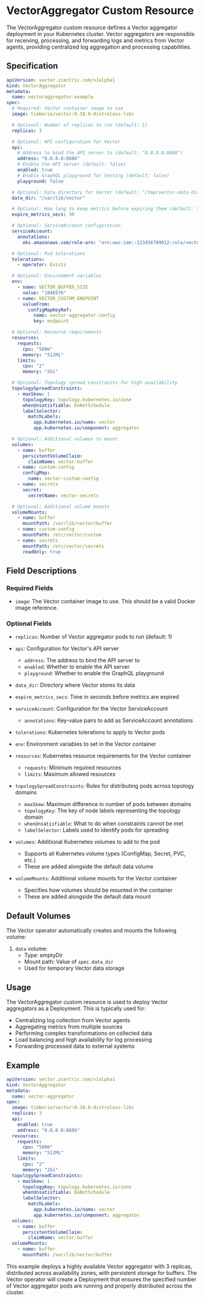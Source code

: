 # VectorAggregator Custom Resource

The VectorAggregator custom resource defines a Vector aggregator deployment in your Kubernetes cluster. Vector aggregators are responsible for receiving, processing, and forwarding logs and metrics from Vector agents, providing centralized log aggregation and processing capabilities.

## Specification

```yaml
apiVersion: vector.zcentric.com/v1alpha1
kind: VectorAggregator
metadata:
  name: vectoraggregator-example
spec:
  # Required: Vector container image to use
  image: timberio/vector:0.38.0-distroless-libc

  # Optional: Number of replicas to run (default: 1)
  replicas: 3

  # Optional: API configuration for Vector
  api:
    # Address to bind the API server to (default: "0.0.0.0:8686")
    address: "0.0.0.0:8686"
    # Enable the API server (default: false)
    enabled: true
    # Enable GraphQL playground for testing (default: false)
    playground: false

  # Optional: Data directory for Vector (default: "/tmp/vector-data-dir")
  data_dir: "/var/lib/vector"

  # Optional: How long to keep metrics before expiring them (default: 30)
  expire_metrics_secs: 30

  # Optional: ServiceAccount configuration
  serviceAccount:
    annotations:
      eks.amazonaws.com/role-arn: "arn:aws:iam::123456789012:role/vector-role"

  # Optional: Pod tolerations
  tolerations:
    - operator: Exists

  # Optional: Environment variables
  env:
    - name: VECTOR_BUFFER_SIZE
      value: "1048576"
    - name: VECTOR_CUSTOM_ENDPOINT
      valueFrom:
        configMapKeyRef:
          name: vector-aggregator-config
          key: endpoint

  # Optional: Resource requirements
  resources:
    requests:
      cpu: "500m"
      memory: "512Mi"
    limits:
      cpu: "2"
      memory: "2Gi"

  # Optional: Topology spread constraints for high availability
  topologySpreadConstraints:
    - maxSkew: 1
      topologyKey: topology.kubernetes.io/zone
      whenUnsatisfiable: DoNotSchedule
      labelSelector:
        matchLabels:
          app.kubernetes.io/name: vector
          app.kubernetes.io/component: aggregator

  # Optional: Additional volumes to mount
  volumes:
    - name: buffer
      persistentVolumeClaim:
        claimName: vector-buffer
    - name: custom-config
      configMap:
        name: vector-custom-config
    - name: secrets
      secret:
        secretName: vector-secrets

  # Optional: Additional volume mounts
  volumeMounts:
    - name: buffer
      mountPath: /var/lib/vector/buffer
    - name: custom-config
      mountPath: /etc/vector/custom
    - name: secrets
      mountPath: /etc/vector/secrets
      readOnly: true
```

## Field Descriptions

### Required Fields

- `image`: The Vector container image to use. This should be a valid Docker image reference.

### Optional Fields

- `replicas`: Number of Vector aggregator pods to run (default: 1)

- `api`: Configuration for Vector's API server
  - `address`: The address to bind the API server to
  - `enabled`: Whether to enable the API server
  - `playground`: Whether to enable the GraphQL playground

- `data_dir`: Directory where Vector stores its data
- `expire_metrics_secs`: Time in seconds before metrics are expired
- `serviceAccount`: Configuration for the Vector ServiceAccount
  - `annotations`: Key-value pairs to add as ServiceAccount annotations

- `tolerations`: Kubernetes tolerations to apply to Vector pods
- `env`: Environment variables to set in the Vector container
- `resources`: Kubernetes resource requirements for the Vector container
  - `requests`: Minimum required resources
  - `limits`: Maximum allowed resources

- `topologySpreadConstraints`: Rules for distributing pods across topology domains
  - `maxSkew`: Maximum difference in number of pods between domains
  - `topologyKey`: The key of node labels representing the topology domain
  - `whenUnsatisfiable`: What to do when constraints cannot be met
  - `labelSelector`: Labels used to identify pods for spreading

- `volumes`: Additional Kubernetes volumes to add to the pod
  - Supports all Kubernetes volume types (ConfigMap, Secret, PVC, etc.)
  - These are added alongside the default data volume

- `volumeMounts`: Additional volume mounts for the Vector container
  - Specifies how volumes should be mounted in the container
  - These are added alongside the default data mount

## Default Volumes

The Vector operator automatically creates and mounts the following volume:

1. `data` volume:
   - Type: emptyDir
   - Mount path: Value of `spec.data_dir`
   - Used for temporary Vector data storage

## Usage

The VectorAggregator custom resource is used to deploy Vector aggregators as a Deployment. This is typically used for:

- Centralizing log collection from Vector agents
- Aggregating metrics from multiple sources
- Performing complex transformations on collected data
- Load balancing and high availability for log processing
- Forwarding processed data to external systems

## Example

```yaml
apiVersion: vector.zcentric.com/v1alpha1
kind: VectorAggregator
metadata:
  name: vector-aggregator
spec:
  image: timberio/vector:0.38.0-distroless-libc
  replicas: 3
  api:
    enabled: true
    address: "0.0.0.0:8686"
  resources:
    requests:
      cpu: "500m"
      memory: "512Mi"
    limits:
      cpu: "2"
      memory: "2Gi"
  topologySpreadConstraints:
    - maxSkew: 1
      topologyKey: topology.kubernetes.io/zone
      whenUnsatisfiable: DoNotSchedule
      labelSelector:
        matchLabels:
          app.kubernetes.io/name: vector
          app.kubernetes.io/component: aggregator
  volumes:
    - name: buffer
      persistentVolumeClaim:
        claimName: vector-buffer
  volumeMounts:
    - name: buffer
      mountPath: /var/lib/vector/buffer
```

This example deploys a highly available Vector aggregator with 3 replicas, distributed across availability zones, with persistent storage for buffers. The Vector operator will create a Deployment that ensures the specified number of Vector aggregator pods are running and properly distributed across the cluster.